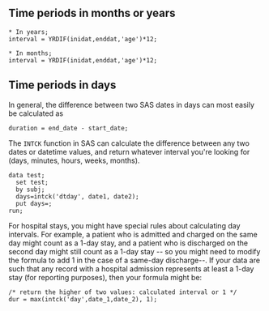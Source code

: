 ## Time periods in months or years
```
* In years;
interval = YRDIF(inidat,enddat,'age')*12;

* In months;
interval = YRDIF(inidat,enddat,'age')*12;
```

## Time periods in days

In general, the difference between two SAS dates in days can most easily be calculated as
```
duration = end_date - start_date;
```

The `INTCK` function in SAS can calculate the difference between any two dates or datetime values, and return whatever interval you're looking for (days, minutes, hours, weeks, months).
```
data test;
  set test;
  by subj;
  days=intck('dtday', date1, date2);
  put days=;
run;
```

For hospital stays, you might have special rules about calculating day intervals. For example, a patient who is admitted and charged on the same day might count as a 1-day stay, and a patient who is discharged on the second day might still count as a 1-day stay -- so you might need to modify the formula to add 1 in the case of a same-day discharge--.  If your data are such that any record with a hospital admission represents at least a 1-day stay (for reporting purposes), then your formula might be:
```
/* return the higher of two values: calculated interval or 1 */
dur = max(intck('day',date_1,date_2), 1);
```

